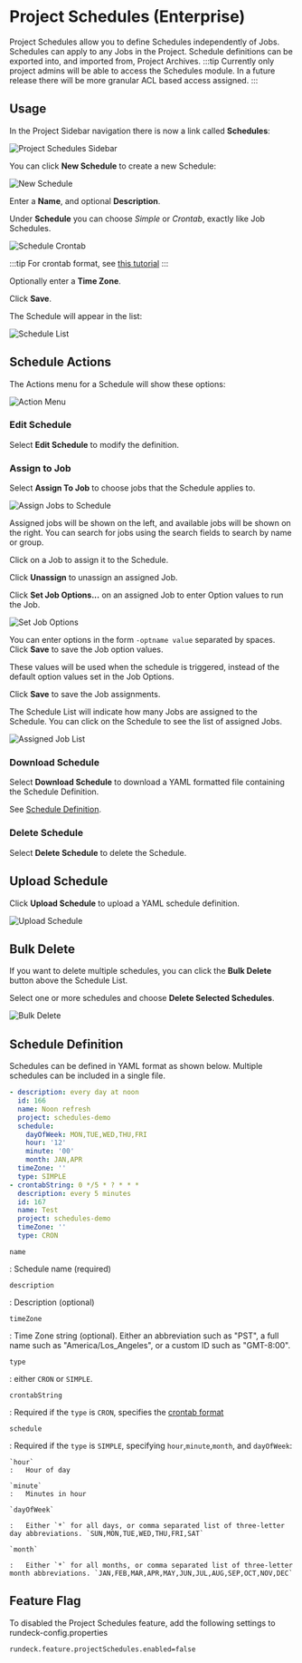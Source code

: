 # Project Schedules (Enterprise)

Project Schedules allow you to define Schedules independently of Jobs.  Schedules can apply to any Jobs in the Project. Schedule definitions can be exported into, and imported from, Project Archives.
:::tip
Currently only project admins will be able to access the Schedules module.  In a future release there will be more granular ACL based access assigned.
:::

## Usage

In the Project Sidebar navigation there is now a link called **Schedules**:


![Project Schedules Sidebar](~@assets/img/project-schedules-sidebar.png)

You can click **New Schedule** to create a new Schedule:

![New Schedule](~@assets/img/project-schedules-create-form.png)

Enter a **Name**, and optional **Description**.

Under **Schedule** you can choose *Simple* or *Crontab*, exactly like Job Schedules.

![Schedule Crontab](~@assets/img/project-schedules-create-crontab.png)

:::tip
For crontab format, see [this tutorial][crontab]
:::

Optionally enter a **Time Zone**.

Click **Save**.

The Schedule will appear in the list:


![Schedule List](~@assets/img/project-schedules-list.png)

## Schedule Actions

The Actions menu for a Schedule will show these options:

![Action Menu](~@assets/img/project-schedules-action-menu.png)

### Edit Schedule

Select **Edit Schedule** to modify the definition.

### Assign to Job

Select **Assign To Job** to choose jobs that the Schedule applies to.

![Assign Jobs to Schedule](~@assets/img/project-schedules-assign-jobs.png)

Assigned jobs will be shown on the left, and available jobs will be shown on the right.  You can search for jobs using the search fields to search by name or group.

Click on a Job to assign it to the Schedule.  

Click **Unassign** to unassign an assigned Job.

Click **Set Job Options...** on an assigned Job to enter Option values to run the Job.

![Set Job Options](~@assets/img/project-schedules-set-job-options.png)

You can enter options in the form `-optname value` separated by spaces. Click **Save** to save the Job option values.

These values will be used when the schedule is triggered, instead of the default option values set in the Job Options.

Click **Save** to save the Job assignments.

The Schedule List will indicate how many Jobs are assigned to the Schedule.  You can click on the Schedule to see the list of assigned Jobs.

![Assigned Job List](~@assets/img/project-schedules-assigned-job-list.png)

### Download Schedule

Select **Download Schedule** to download a YAML formatted file containing the Schedule Definition.

See [Schedule Definition](#schedule-definition).

### Delete Schedule

Select **Delete Schedule** to delete the Schedule.

## Upload Schedule

Click **Upload Schedule** to upload a YAML schedule definition.

![Upload Schedule](~@assets/img/project-schedules-upload-schedule.png)

## Bulk Delete

If you want to delete multiple schedules, you can click the **Bulk Delete** button above the Schedule List.

Select one or more schedules and choose **Delete Selected Schedules**.

![Bulk Delete](~@assets/img/project-schedules-bulk-delete.png)

## Schedule Definition

Schedules can be defined in YAML format as shown below. Multiple schedules can be included in a single file.


```yaml
- description: every day at noon
  id: 166
  name: Noon refresh
  project: schedules-demo
  schedule:
    dayOfWeek: MON,TUE,WED,THU,FRI
    hour: '12'
    minute: '00'
    month: JAN,APR
  timeZone: ''
  type: SIMPLE
- crontabString: 0 */5 * ? * * *
  description: every 5 minutes
  id: 167
  name: Test
  project: schedules-demo
  timeZone: ''
  type: CRON
```

`name`

:   Schedule name (required)

`description`

:   Description (optional)

`timeZone`

:   Time Zone string (optional). Either an abbreviation such as "PST", a full name such as "America/Los_Angeles", or a custom ID such as "GMT-8:00".

`type`

:   either `CRON` or `SIMPLE`.


`crontabString`

:   Required if the `type` is `CRON`, specifies the [crontab format][crontab]


`schedule`

:   Required if the `type` is `SIMPLE`, specifying `hour`,`minute`,`month`, and `dayOfWeek`:

	`hour`
	:   Hour of day

	`minute`
	:   Minutes in hour

	`dayOfWeek`

	:   Either `*` for all days, or comma separated list of three-letter day abbreviations. `SUN,MON,TUE,WED,THU,FRI,SAT`

	`month`

	:   Either `*` for all months, or comma separated list of three-letter month abbreviations. `JAN,FEB,MAR,APR,MAY,JUN,JUL,AUG,SEP,OCT,NOV,DEC`


  ## Feature Flag

  To disabled the Project Schedules feature, add the following settings to rundeck-config.properties

  ```properties
  rundeck.feature.projectSchedules.enabled=false
  ```

[crontab]: http://www.quartz-scheduler.org/documentation/quartz-2.2.2/tutorials/tutorial-lesson-06.html
